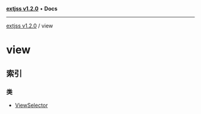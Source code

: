 [**extjss v1.2.0**](../README.md) • **Docs**

***

[extjss v1.2.0](../modules.md) / view

# view

## 索引

### 类

- [ViewSelector](classes/ViewSelector.md)
